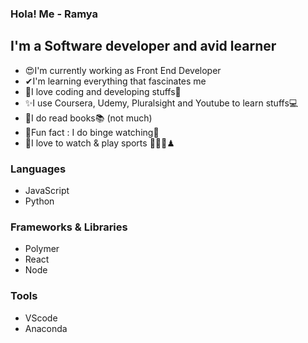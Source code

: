 ### Hola! Me - Ramya 

## I'm a Software developer and avid learner

- 😍I'm currently working as Front End Developer
- ✔I'm learning everything that fascinates me
- 💖I love coding and developing stuffs🧬
- ✨I use Coursera, Udemy, Pluralsight and Youtube to learn stuffs💻
- 🤞I do read books📚 (not much)
- 🎈Fun fact : I do binge watching👀
- 🏓I love to watch & play sports 🏸🏏🎲♟

### Languages

- JavaScript
- Python
  
### Frameworks & Libraries

- Polymer
- React
- Node

### Tools
- VScode
- Anaconda
